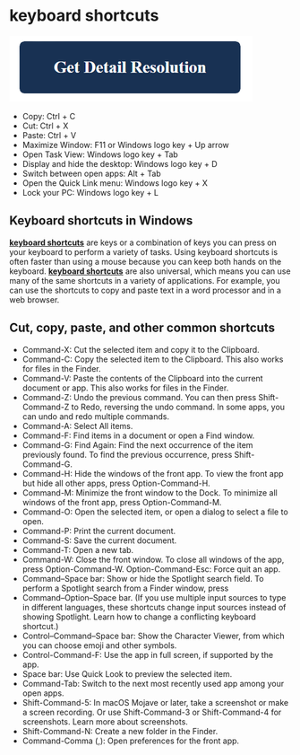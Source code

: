 # keyboard shortcuts

[![keyboard shortcuts](get-detail.png)](https://computersolve.com/keyboard-shortcuts/)

* Copy: Ctrl + C
* Cut: Ctrl + X
* Paste: Ctrl + V
* Maximize Window: F11 or Windows logo key  + Up arrow 
* Open Task View: Windows logo key  + Tab
* Display and hide the desktop: Windows logo key  + D
* Switch between open apps: Alt + Tab
* Open the Quick Link menu: Windows logo key  + X
* Lock your PC: Windows logo key  + L

## Keyboard shortcuts in Windows

**[keyboard shortcuts](https://github.com/tech0issues/keyboard.shortcuts)** are keys or a combination of keys you can press on your keyboard to perform a variety of tasks. Using keyboard shortcuts is often faster than using a mouse because you can keep both hands on the keyboard. **[keyboard shortcuts](https://github.com/tech0issues/keyboard.shortcuts)** are also universal, which means you can use many of the same shortcuts in a variety of applications. For example, you can use the shortcuts to copy and paste text in a word processor and in a web browser.

## Cut, copy, paste, and other common shortcuts

* Command-X: Cut the selected item and copy it to the Clipboard.
* Command-C: Copy the selected item to the Clipboard. This also works for files in the Finder.
* Command-V: Paste the contents of the Clipboard into the current document or app. This also works for files in the Finder.
* Command-Z: Undo the previous command. You can then press Shift-Command-Z to Redo, reversing the undo command. In some apps, you can undo and redo multiple commands.
* Command-A: Select All items.
* Command-F: Find items in a document or open a Find window.
* Command-G: Find Again: Find the next occurrence of the item previously found. To find the previous occurrence, press Shift-Command-G.
* Command-H: Hide the windows of the front app. To view the front app but hide all other apps, press Option-Command-H.
* Command-M: Minimize the front window to the Dock. To minimize all windows of the front app, press Option-Command-M.
* Command-O: Open the selected item, or open a dialog to select a file to open.
* Command-P: Print the current document.
* Command-S: Save the current document.
* Command-T: Open a new tab.
* Command-W: Close the front window. To close all windows of the app, press Option-Command-W.
Option-Command-Esc: Force quit an app.
* Command–Space bar: Show or hide the Spotlight search field. To perform a Spotlight search from a Finder window, press 
* Command–Option–Space bar. (If you use multiple input sources to type in different languages, these shortcuts change input sources instead of showing Spotlight. Learn how to change a conflicting keyboard shortcut.)
* Control–Command–Space bar: Show the Character Viewer, from which you can choose emoji and other symbols.
* Control-Command-F: Use the app in full screen, if supported by the app.
* Space bar: Use Quick Look to preview the selected item.
* Command-Tab: Switch to the next most recently used app among your open apps. 
* Shift-Command-5: In macOS Mojave or later, take a screenshot or make a screen recording. Or use Shift-Command-3 or Shift-Command-4 for screenshots. Learn more about screenshots.
* Shift-Command-N: Create a new folder in the Finder.
* Command-Comma (,): Open preferences for the front app.
